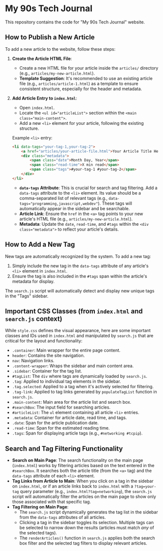 # My 90s Tech Journal

This repository contains the code for "My 90s Tech Journal" website.

## How to Publish a New Article

To add a new article to the website, follow these steps:

1.  **Create the Article HTML File**:
    *   Create a new HTML file for your article inside the `articles/` directory (e.g., `articles/my-new-article.html`).
    *   **Template Suggestion**: It's recommended to use an existing article file (e.g., `articles/article-1.html`) as a template to ensure consistent structure, especially for the header and metadata.

2.  **Add Article Entry to `index.html`**:
    *   Open `index.html`.
    *   Locate the `<ul id="articleList">` section within the `<main class="main-content">`.
    *   Add a new `<li>` element for your article, following the existing structure.

    Example `<li>` entry:
    ```html
    <li data-tags="your-tag-1,your-tag-2">
        <a href="articles/your-article-file.html">Your Article Title Here</a>
        <div class="metadata">
            <span class="date">Month Day, Year</span>
            <span class="read-time">X min read</span>
            <span class="tags">#your-tag-1 #your-tag-2</span>
        </div>
    </li>
    ```
    *   **`data-tags` Attribute**: This is crucial for search and tag filtering. Add a `data-tags` attribute to the `<li>` element. Its value should be a comma-separated list of relevant tags (e.g., `data-tags="programming,javascript,webdev"`). These tags will automatically appear in the sidebar and be searchable.
    *   **Article Link**: Ensure the `href` in the `<a>` tag points to your new article's HTML file (e.g., `articles/my-new-article.html`).
    *   **Metadata**: Update the `date`, `read-time`, and `#tags` within the `<div class="metadata">` to reflect your article's details.

## How to Add a New Tag

New tags are automatically recognized by the system. To add a new tag:

1.  Simply include the new tag in the `data-tags` attribute of any article's `<li>` element in `index.html`.
2.  Ensure the tag is also included in the `#tags` span within the article's metadata for display.

The `search.js` script will automatically detect and display new unique tags in the "Tags" sidebar.

## Important CSS Classes (from `index.html` and `search.js` context)

While `style.css` defines the visual appearance, here are some important classes and IDs used in `index.html` and manipulated by `search.js` that are critical for the layout and functionality:

*   `.container`: Main wrapper for the entire page content.
*   `header`: Contains the site navigation.
*   `nav`: Navigation links.
*   `.content-wrapper`: Wraps the sidebar and main content area.
*   `.sidebar`: Container for the tag list.
*   `#tagList`: The `div` where tags are dynamically loaded by `search.js`.
*   `.tag`: Applied to individual tag elements in the sidebar.
*   `.tag.selected`: Applied to a tag when it's actively selected for filtering.
*   `.tag-link`: Applied to tag links generated by `populateTagList` function in `search.js`.
*   `.main-content`: Main area for the article list and search box.
*   `#searchBox`: The input field for searching articles.
*   `#articleList`: The `ul` element containing all article `<li>` entries.
*   `.metadata`: Container for article date, read time, and tags.
*   `.date`: Span for the article publication date.
*   `.read-time`: Span for the estimated reading time.
*   `.tags`: Span for displaying article tags (e.g., `#networking #tcpip`).

## Search and Tag Filtering Functionality

*   **Search on Main Page**: The search functionality on the main page (`index.html`) works by filtering articles based on the text entered in the `#searchBox`. It searches both the article title (from the `<a>` tag) and the `data-tags` attribute of each `<li>` element.
*   **Tag Links from Article to Main**: When you click on a tag in the sidebar on `index.html`, or if an article links back to `index.html` with a `?tag=your-tag` query parameter (e.g., `index.html?tag=networking`), the `search.js` script will automatically filter the articles on the main page to show only those associated with that specific tag.
*   **Tag Filtering on Main Page**:
    *   The `search.js` script dynamically generates the tag list in the sidebar from the `data-tags` attributes of all articles.
    *   Clicking a tag in the sidebar toggles its selection. Multiple tags can be selected to narrow down the results (articles must match *any* of the selected tags).
    *   The `renderArticles()` function in `search.js` applies both the search box filter and the selected tag filters to display relevant articles.
